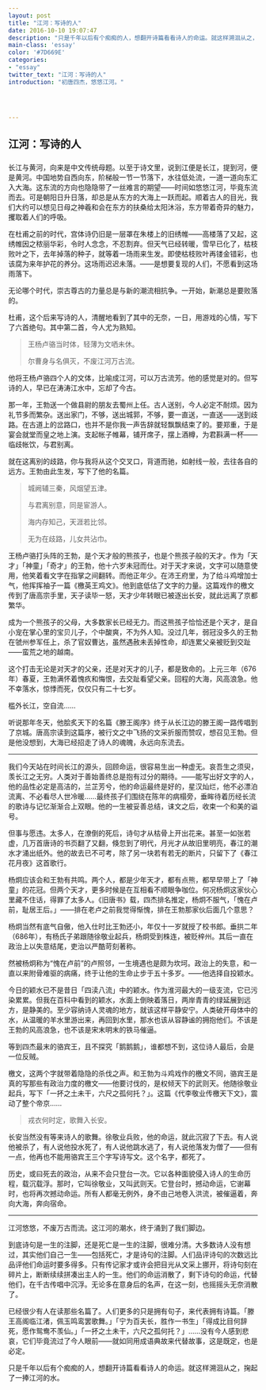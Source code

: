 ```yaml
---
layout: post
title: "江河：写诗的人"
date: 2016-10-10 19:07:47
description: "只是千年以后有个痴痴的人，想翻开诗篇看看诗人的命运。就这样溯洄从之，掬起了一捧江河的水。"
main-class: 'essay'
color: '#7D669E'
categories:
- "essay"
twitter_text: "江河：写诗的人"
introduction: "初唐四杰，悠悠江河。"




---
```


## 江河：写诗的人

###  



长江与黄河，向来是中文传统母题。以至于诗文里，说到江便是长江，提到河，便是黄河。中国地势自西向东，阶梯般一节一节落下，水往低处流，一道一道向东汇入大海。这东流的方向也隐隐带了一丝难言的期望——时间如悠悠江河，毕竟东流而去。可是朝阳日升日落，却总是从东方的大海上一跃而起。顺着古人的目光，我们大约可以想见日母之神羲和会在东方的扶桑给太阳沐浴，东方带着奇异的魅力，攫取着人们的呼吸。



在杜甫之前的时代，宫体诗仍旧是一层罩在朱楼上的旧绣帷——高楼落了又起，这绣帷因之秾丽华彩，令时人念念，不忍割弃。但天气已经转暖，雪早已化了，枯枝败叶之下，去年掉落的种子，就等着一场雨来生发。即使枯枝败叶再镂金错彩，也该腐为来年护花的养分。这场雨迟迟未落。——是想要复现的人们，不愿看到这场雨落下。



无论哪个时代，崇古尊古的力量总是与新的潮流相抗争。一开始，新潮总是要败落的。



杜甫，这个后来写诗的人，清醒地看到了其中的无奈，一日，用游戏的心情，写下了六首绝句。其中第二首，今人尤为熟知。

> 王杨卢骆当时体，轻薄为文哂未休。
>
> 尔曹身与名俱灭，不废江河万古流。



他将王杨卢骆四个人的文体，比喻成江河，可以万古流芳。他的感觉是对的。但写诗的人，早已在涛涛江水中，忘却了今古。





那一年，王勃送一个做县尉的朋友去蜀州上任。古人送别，今人必定不耐烦。因为礼节多而繁杂。送出家门，不够，送出城郭，不够，要一直送，一直送——送到歧路。在古道上的岔路口，也并不是你我一声告辞就轻飘飘结束了的。要郑重，于是宴会就堂而皇之地上演。支起帐子帷幕，铺开席子，摆上酒樽，为君斟满一杯——临歧帐饮，与君别离。



就在这离别的歧路，你与我将从这个交叉口，背道而驰，如射线一般，去往各自的远方。王勃由此生发，写下了他的名篇。

> 城阙辅三秦，风烟望五津。
>
> 与君离别意，同是宦游人。
>
> 海内存知己，天涯若比邻。
>
> 无为在歧路，儿女共沾巾。



王杨卢骆打头阵的王勃，是个天才般的熊孩子，也是个熊孩子般的天才。作为「天才」「神童」「奇才」的王勃，他十六岁未冠而仕。对于天才来说，文字可以随意使用，他笑着看文字在指掌之间翻转。而他正年少。在沛王府里，为了给斗鸡增加士气，他挥挥袖子一篇《檄英王鸡文》。他到底低估了文字的力量。这篇戏作的檄文传到了唐高宗手里，天子读毕一怒，天才少年转眼已被逐出长安，就此远离了京都繁华。



成为一个熊孩子的父母，大多数家长已经无力。而这熊孩子恰恰还是个天才，是自小宠在掌心里的宝贝儿子，个中酸爽，不为外人知。没过几年，弱冠没多久的王勃在虢州参军任上，杀了官奴曹达，虽然遇赦未丢掉性命，却连累父亲被贬到交趾——蛮荒之地的越南。



这个打击无论是对天才的父亲，还是对天才的儿子，都是致命的。上元三年（676年）春夏，王勃满怀着愧疚和悔恨，去交趾看望父亲。回程的大海，风高浪急。他不幸落水，惊悸而死，仅仅只有二十七岁。

槛外长江，空自流……

听说那年冬天，他脍炙天下的名篇《滕王阁序》终于从长江边的滕王阁一路传唱到了京城。唐高宗读到这篇序，被行文之中飞扬的文采折服而赞叹，想召见王勃。但是他没想到，大海已经招走了诗人的魂魄，永远向东流去。



------



我们今天站在时间长江的源头，回顾命运，很容易生出一种虚无。哀吾生之须臾，羡长江之无穷。人类对于善始善终总是抱有过分的期待。——能写出好文字的人，他的品性必定是高洁的，兰芷芳兮，他的命运最终是好的，星汉灿烂，他不必漂泊流离、不必看尽人世冷暖……最终孩子们围绕在陈年的病榻旁，垂眸待着历经长流的歌诗与记忆渐渐合上双眼。他的一生被妥善总结，诔文之后，收束一个和美的谥号。

但事与愿违。太多人，在潦倒的死后，诗句才从枯骨上开出花来。甚至一如张若虚，几万首唐诗的书页翻了又翻，倏忽到了明代，月光才从故旧里明亮，春江的潮水才涌出纸外。他的故去已不可考，除了另一块若有若无的断片，只留下了《春江花月夜》这首歌行。



杨炯应该会和王勃有共鸣。两个人，都是少年天才，都有点熊，都早早带上了「神童」的花冠。但两个天才，更多时候是在互相看不顺眼争咖位。何况杨炯这家伙心里藏不住话，得罪了太多人。《旧唐书》载，四杰排名推定，杨炯不服气，「愧在卢前，耻居王后。」——排在老卢之前我觉得惭愧，排在王勃那家伙后面几个意思？



杨炯当然有底气自傲，他入仕时比王勃还小，年仅十一岁就授了校书郎。垂拱二年（686年），有杨氏子弟跟随徐敬业起兵，杨炯受到株连，被贬梓州。其后一直在政治上以失意结尾，吏治以严酷苛刻著称。



然被杨炯称为“愧在卢前”的卢照邻，一生境遇也是颇为坎坷。政治上的失意，和一直以来附骨难驱的病痛，终于让他的生命止步于五十多岁。——他选择自投颖水。



今日的颖水已不是昔日「四渎八流」中的颖水。作为淮河最大的一级支流，它已污染累累。但我在百科中看到的颖水，水面上倒映着落日，两岸青青的绿延展到远方，是静美的。至少容纳诗人灵魂的地方，就该这样平静安宁。人类破开母体中的水，从温暖的羊水里游出来，再回到水里，那水也该从容静谧的拥抱他们。不该是王勃的风高浪急，也不该是宋末明末的铁马催逼。



等到四杰最末的骆宾王，且不探究「鹅鹅鹅」，谁都想不到，这位诗人最后，会是一位反贼。

檄文，这两个字就带着隐隐的杀伐之声。和王勃为斗鸡戏作的檄文不同，骆宾王是真的写那些有政治力度的檄文——他要讨伐的，是权倾天下的武则天。他随徐敬业起兵，写下「一抔之土未干，六尺之孤何托？」。这篇《代李敬业传檄天下文》，震动了整个帝京……



> 戎衣何时定，歌舞入长安。

长安当然没有等来诗人的歌舞。徐敬业兵败，他的命运，就此沉寂了下去。有人说他被杀了，有人说他投水死了，有人说他跳水逃了，有人说他落发为僧了——但有一点，他再也不能用骆宾王三个字写诗写文。这个名字，都死了。



历史，或曰死去的政治，从来不会只登台一次。它以各种面貌侵入诗人的生命历程，载沉载浮。那时，它叫徐敬业，又叫武则天。它登台时，撼动命运，它谢幕时，也将再次撼动命运。所有人都毫无例外，身不由己地卷入洪流，被催逼着，奔向大海，奔向宿命。



------



江河悠悠，不废万古而流。这江河的潮水，终于涌到了我们脚边。

到底诗句是一生的注脚，还是死亡是一生的注脚，很难分清。大多数诗人没有想过，其实他们自己一生——包括死亡，才是诗句的注脚。人们品评诗句的次数远比品评他们命运时要多得多。只有传记家才或许会把目光从文采上挪开，将诗句刻在碎片上，断断续续拼凑出主人的一生。他们的命运消散了，剩下诗句的命运，代替他们，在千古传唱中沉浮。无论多在意身后的名声，在这一刻，也摇摇头无奈消散了。



已经很少有人在读那些名篇了。人们更多的只是拥有句子，来代表拥有诗篇。「滕王高阁临江渚，佩玉鸣鸾罢歌舞。」「宁为百夫长，胜作一书生」「得成比目何辞死，愿作鸳鸯不羡仙。」「一抔之土未干，六尺之孤何托？」……没有今人感到悲哀，它们毕竟流过了今人眼前——就如同用成语典故来代替故事，这是既定，也是必定。



只是千年以后有个痴痴的人，想翻开诗篇看看诗人的命运。就这样溯洄从之，掬起了一捧江河的水。





